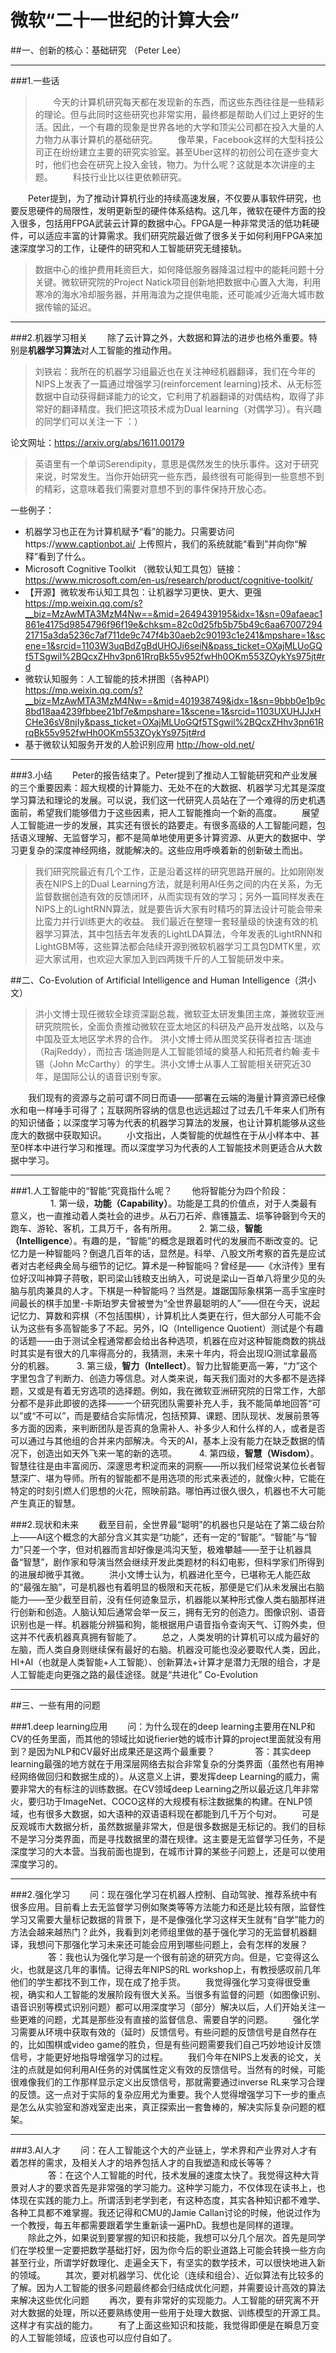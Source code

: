 # 微软“二十一世纪的计算大会”

##一、创新的核心：基础研究 （Peter Lee）

----------


###1.一些话
> 　　今天的计算机研究每天都在发现新的东西，而这些东西往往是一些精彩的理论。但与此同时这些研究也非常实用，最终都是帮助人们过上更好的生活。因此，一个有趣的现象是世界各地的大学和顶尖公司都在投入大量的人力物力从事计算机的基础研究。
> 　　像苹果，Facebook这样的大型科技公司正在纷纷建立主要的研究实验室。甚至Uber这样的初创公司在逐步变大时，他们也会在研究上投入金钱，物力。为什么呢？这就是本次讲座的主题。
> 　　科技行业比以往更依赖研究。

　　Peter提到，为了推动计算机行业的持续高速发展，不仅要从事软件研究，也要反思硬件的局限性，发明更新型的硬件体系结构。这几年，微软在硬件方面的投入很多，包括用FPGA武装云计算的数据中心。FPGA是一种非常灵活的低功耗硬件，可以适应丰富的计算需求。我们研究院最近做了很多关于如何利用FPGA来加速深度学习的工作，让硬件的研究和人工智能研究无缝接轨。
> 数据中心的维护费用耗资巨大，如何降低服务器降温过程中的能耗问题十分关键。微软研究院的Project Natick项目创新地把数据中心置入大海，利用寒冷的海水冷却服务器，并用海浪为之提供电能，还可能减少近海大城市数据传输的延迟。

----------


###2.机器学习相关
　　除了云计算之外，大数据和算法的进步也格外重要。特别是**机器学习算法**对人工智能的推动作用。

> 刘铁岩：我所在的机器学习组最近也在关注神经机器翻译，我们在今年的NIPS上发表了一篇通过增强学习(reinforcement learning)技术、从无标签数据中自动获得翻译能力的论文，它利用了机器翻译的对偶结构，取得了非常好的翻译精度。我们把这项技术成为Dual learning（对偶学习）。有兴趣的同学们可以关注一下 ：）

论文网址：https://arxiv.org/abs/1611.00179


> 英语里有一个单词Serendipity，意思是偶然发生的快乐事件。这对于研究来说，时常发生。当你开始研究一些东西，最终很有可能得到一些意想不到的精彩，这意味着我们需要对意想不到的事件保持开放心态。

一些例子：

- 机器学习也正在为计算机赋予“看”的能力。只需要访问https://www.captionbot.ai/ 上传照片，我们的系统就能“看到”并向你“解释”看到了什么。
- Microsoft Cognitive Toolkit （微软认知工具包）链接：https://www.microsoft.com/en-us/research/product/cognitive-toolkit/ 
- 【开源】微软发布认知工具包：让机器学习更快、更大、更强 https://mp.weixin.qq.com/s?__biz=MzAwMTA3MzM4Nw==&mid=2649439195&idx=1&sn=09afaeac1861e4175d9854796f96f19e&chksm=82c0d25fb5b75b49c6aa6700729421715a3da5236c7af711de9c747f4b30aeb2c90193c1e241&mpshare=1&scene=1&srcid=1103W3uqBdZgBdUHOJi6seiN&pass_ticket=OXajMLUoGQf5TSgwil%2BQcxZHhv3pn61RrqBk55v952fwHh0OKm553ZOykYs975jt#rd
- 微软认知服务：人工智能的技术拼图（各种API） https://mp.weixin.qq.com/s?__biz=MzAwMTA3MzM4Nw==&mid=401938749&idx=1&sn=9bbb0e1b9c8bd18aa4239fbbee21bf7e&mpshare=1&scene=1&srcid=1103UXUHJJxHCHe36sV8njIy&pass_ticket=OXajMLUoGQf5TSgwil%2BQcxZHhv3pn61RrqBk55v952fwHh0OKm553ZOykYs975jt#rd
- 基于微软认知服务开发的人脸识别应用 http://how-old.net/ 


----------

###3.小结
　　Peter的报告结束了。Peter提到了推动人工智能研究和产业发展的三个重要因素：超大规模的计算能力、无处不在的大数据、机器学习尤其是深度学习算法和理论的发展。可以说，我们这一代研究人员站在了一个难得的历史机遇面前，希望我们能够借力于这些因素，把人工智能推向一个新的高度。
　　展望人工智能进一步的发展，其实还有很长的路要走。有很多高级的人工智能问题，包括语义理解、无监督学习，都不是简单地使用更多计算资源、从更大的数据中、学习更复杂的深度神经网络，就能解决的。这些应用呼唤着新的创新破土而出。
> 我们研究院最近有几个工作，正是沿着这样的研究思路开展的。比如刚刚发表在NIPS上的Dual Learning方法，就是利用AI任务之间的内在关系，为无监督数据创造有效的反馈闭环，从而实现有效的学习；另外一篇同样发表在NIPS上的LightRNN算法，就是要告诉大家有时精巧的算法设计可能会带来比蛮力并行训练更大的收益。
> 我们最近在整理一套轻量级的快速有效的机器学习算法，其中包括去年发表的LightLDA算法，今年发表的LightRNN和LightGBM等，这些算法都会陆续开源到微软机器学习工具包DMTK里，欢迎大家试用，也欢迎大家加入到四两拨千斤的人工智能研发中来。


##二、Co-Evolution of Artificial Intelligence and Human Intelligence（洪小文）

> 洪小文博士现任微软全球资深副总裁，微软亚太研发集团主席，兼微软亚洲研究院院长，全面负责推动微软在亚太地区的科研及产品开发战略，以及与中国及亚太地区学术界的合作。
> 洪小文博士师从图灵奖获得者拉吉·瑞迪（RajReddy），而拉吉·瑞迪则是人工智能领域的奠基人和拓荒者约翰·麦卡锡（John McCarthy）的学生。洪小文博士从事人工智能相关研究近30年，是国际公认的语音识别专家。

　　我们现有的资源与之前可谓不同日而语——部署在云端的海量计算资源已经像水和电一样唾手可得了；互联网所容纳的信息也远远超过了过去几千年来人们所有的知识储备；以深度学习等为代表的机器学习算法的发展，也让计算机能够从这些庞大的数据中获取知识。
　　小文指出，人类智能的优越性在于从小样本中、甚至0样本中进行学习和推理。而以深度学习为代表的人工智能技术则更适合从大数据中学习。

----------
###1.人工智能中的“智能”究竟指什么呢？
　　他将智能分为四个阶段：
　　
　　 1. 第一级，**功能（Capability）**。功能是工具的价值点，对于人类最有意义，也一直推动着人类社会的进步。从石刀石斧、鼎镬簋盂、埙筝钟磬到今天的跑车、游轮、客机，工具万千，各有所用。
　　 2. 第二级，**智能（Intelligence**）。有趣的是，“智能”的概念是跟着时代的发展而不断改变的。记忆力是一种智能吗？倒退几百年的话，显然是。科举、八股文所考察的首先是应试者对古老经典全局与细节的记忆。算术是一种智能吗？曾经是——《水浒传》里有位好汉叫神算子蒋敬，职司梁山钱粮支出纳入，可说是梁山一百单八将里少见的头脑与肌肉兼具的人才。下棋是一种智能吗？当然是。雄踞国际象棋第一高手宝座时间最长的棋手加里-卡斯珀罗夫曾被誉为“全世界最聪明的人”——但在今天，说起记忆力、算数和弈棋（不包括围棋），计算机比人类更在行，但大部分人可能不会认为这些有多高智能多了不起。另外，IQ（Intelligence Quotient）测试是个有趣的话题——由于测试全程通常都会给出各种选项，机器在应对这种智能商数的挑战时其实是有很大的几率得高分的，我猜测，未来十年内，将会出现IQ测试拿最高分的机器。
　　 3. 第三级，**智力（Intellect）**。智力比智能更高一筹，“力”这个字里包含了判断力、创造力等信息。对人类来说，每天我们面对的大多都不是选择题，又或是有着无穷选项的选择题。例如，我在微软亚洲研究院的日常工作，大部分都不是非此即彼的选择——一个研究团队需要补充人手，我不能简单地回答“可以”或“不可以”，而是要结合实际情况，包括预算、课题、团队现状、发展前景等多方面的因素，来判断团队是否真的急需补人、补多少人和什么样的人，或者是否可以通过与其他组的合并来内部解决。今天的AI，基本上没有能力在缺乏数据的情况下，创造出如天外飞来一笔的新的选项。
　　 4. 第四级，**智慧（Wisdom）**。智慧往往是由丰富阅历、深邃思考积淀而来的洞察——所以我们经常说某位长者智慧深广、堪为导师。所有的智能都不是用选项的形式来表述的，就像火种，它能在特定的时刻引燃人们思想的火花，照映前路。哪怕再过很久很久，机器也不大可能产生真正的智慧。

###2.现状和未来
　　截至目前，全世界最“聪明”的机器也只是站在了第二级台阶上——AI这个概念的大部分含义其实是“功能”，还有一定的“智能”。“智能”与“智力”只差一个字，但对机器而言却好像是鸿沟天堑，极难攀越——至于让机器具备“智慧”，剧作家和导演当然会继续开发此类题材的科幻电影，但科学家们所得到的进展却微乎其微。
　　洪小文博士认为，机器进化至今，已堪称无人能匹敌的“最强左脑”，可是机器也有着明显的极限和天花板，那便是它们从未发展出右脑能力——至少截至目前，没有任何迹象显示，机器能以某种形式像人类右脑那样进行创新和创造。人脑认知后通常会举一反三，拥有无穷的创造力。图像识别、语音识别也是一样。机器能分辨猫和狗，能根据用户语音指令查询天气、订购外卖，但这并不代表机器真真拥有智能了。
　　总之，人类发明的计算机可以成为最好的左脑，而人类自身则继续保有最好的右脑。机器没可能也没必要取代人类，因此，HI+AI（也就是人类智能+人工智能）、创新算法+计算才是潜力无限的组合，才是人工智能走向更强之路的最佳途径。就是“共进化” Co-Evolution
　　

----------


##三、一些有用的问题

###1.deep learning应用
　　问：为什么现在的deep learning主要用在NLP和CV的任务里面，而其他的领域比如说fierier她的城市计算的project里面就没有用到？是因为NLP和CV最好出成果还是这两个最重要？
　　
　　答：其实deep learning最强的地方就在于用深层网络去拟合非常复杂的分类界面（虽然也有用神经网络做回归和数据生成的）。从这意义上讲，要发挥deep Learning的威力，需要非常大的有标注的训练数据。在CV领域deep Learning之所以最近这几年非常火，要归功于ImageNet、COCO这样的大规模有标注数据集的构建。在NLP领域，也有很多大数据，如大语种的双语语料现在都能到几千万个句对。
　　可是反观城市大数据分析，虽然数据量非常大，但是很多数据是无标记的。我们的目标不是学习分类界面，而是寻找数据里的潜在规律。这主要是无监督学习任务，不是深度学习的大本营。当我前面也提到，在城市计算的某些子问题上，还是可以使用深度学习的。

----------

###2.强化学习
　　问：现在强化学习在机器人控制、自动驾驶、推荐系统中有很多应用。目前看上去无监督学习例如聚类等等方法能力和还是比较有限，监督性学习又需要大量标记数据的背景下，是不是像强化学习这样天生就有“自学”能力的方法会越来越热门？此外，我看到刘老师组里做的基于强化学习的无监督机器翻译，我想问下那强化学习未来还可能会应用到哪些问题上，会有怎样的发展？
　　
　　答：我也认为强化学习是一个很有前途的研究方向。但是，它变得这么火，也就是这几年的事情。记得去年NIPS的RL workshop上，有教授感叹前几年他们的学生都找不到工作，现在成了抢手货。
　　我觉得强化学习变得很受重视，确实和人工智能的发展阶段有很大关系。当很多有监督的问题（如图像识别、语音识别等模式识别问题）都可以用深度学习（部分）解决以后，人们开始关注一些更难的问题，尤其是那些没有直接的监督信息、需要自学的问题。
　　强化学习需要从环境中获取有效的（延时）反馈信号。有些问题的反馈信号是自然存在的，比如围棋或video game的胜负，但是有些问题需要我们自己巧妙地设计反馈信号，才能更好地指导增强学习的过程。
　　我们今年在NIPS上发表的论文，关注的点就是如何利用AI任务的对偶属性定义有效的反馈信号。当然有的时候，可能很难像我们的工作那样显示定义出反馈信号，那就需要通过inverse RL来学习合理的反馈。这一点对于实际的复杂应用尤为重要。我个人觉得增强学习下一步的重点是怎么从实验室和游戏室走出来，真正探索出一套鲁棒的，解决实际复杂问题的框架。

----------
###3.AI人才
　　问：在人工智能这个大的产业链上，学术界和产业界对人才有着怎样的需求，及相关人才的培养包括人才的自我塑造和成长等等？
　　
　　答：在这个人工智能的时代，技术发展的速度太快了。我觉得这种大背景对人才的要求首先是非常强的学习能力。这种学习能力，不仅体现在读书上，也体现在实践的能力上。所谓活到老学到老，有这种态度，其实各种知识都不难学、各种工具都不难掌握。我还记得和CMU的Jamie Callan讨论的时候，他说过作为一个教授，每五年都需要跟着学生重新读一遍PhD。我想也是同样的道理。
　　除此之外，如果说到要掌握的知识和技能，我想可以分几个层次。首先是同学们在学校里一定要把数学基础打好，因为你今后的职业道路上可能会转换一些方向甚至行业，所谓学好数理化、走遍全天下，有坚实的数学技术，可以很快地进入新的领域。
　　其次，要对机器学习、优化论（连续和组合）、近似算法有比较多的了解。因为人工智能的很多问题最终都会归结成优化问题，并需要设计高效的算法来解决这些优化问题
　　再次，要有非常好的实现能力。人工智能的研究离不开对大数据的处理，所以还要熟练使用一些用于处理大数据、训练模型的开源工具。这样才有实战的能力。
　　有了上面这些知识和技能，我觉得即便是在瞬息万变的人工智能领域，应该也可以应付自如了。
